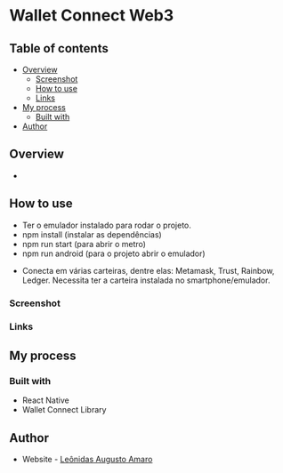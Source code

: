 # Wallet Connect Web3

## Table of contents

- [Overview](#overview)
  - [Screenshot](#screenshot)
  - [How to use](#how-to-use)
  - [Links](#links)
- [My process](#my-process)
  - [Built with](#built-with)
- [Author](#author)

## Overview
-

## How to use

- Ter o emulador instalado para rodar o projeto.
- npm install (instalar as dependências)
- npm run start (para abrir o metro)
- npm run android (para o projeto abrir o emulador)

* Conecta em várias carteiras, dentre elas: Metamask, Trust, Rainbow, Ledger. Necessita ter a carteira instalada no smartphone/emulador.

### Screenshot

<!-- ![Desktop](./design/qrcode_desktop.jpg) -->

### Links


## My process

### Built with

- React Native
- Wallet Connect Library
## Author

- Website - [Leônidas Augusto Amaro](https://github.com/augustoamaro)
